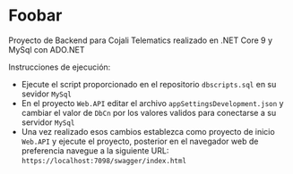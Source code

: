 # Foobar

Proyecto de Backend para Cojali Telematics realizado en .NET Core 9 y MySql con ADO.NET

Instrucciones de ejecución:
- Ejecute el script proporcionado en el repositorio `dbscripts.sql` en su sevidor `MySql`
- En el proyecto `Web.API` editar el archivo `appSettingsDevelopment.json` y cambiar el valor de `DbCn` por los valores validos para conectarse a su servidor `MySql`
- Una vez realizado esos cambios establezca como proyecto de inicio `Web.API` y ejecute el proyecto, posterior en el navegador web de preferencia navegue a la siguiente URL: `https://localhost:7098/swagger/index.html`
